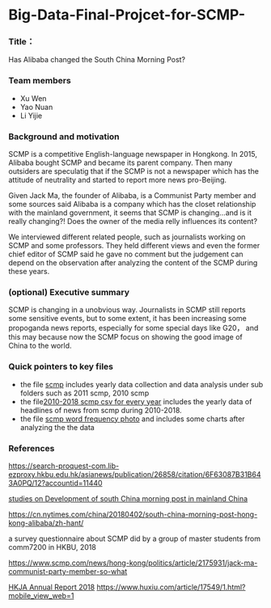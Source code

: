 # Big-Data-Final-Projcet-for-SCMP-
### Title：

Has Alibaba changed the South China Morning Post?

### Team members
- Xu Wen 
- Yao Nuan 
- Li Yijie 

### Background and motivation

SCMP is a competitive English-language newspaper in Hongkong. In 2015, Alibaba bought SCMP and became its parent company. Then many outsiders are speculatig that if the SCMP is not a newspaper which has the attitude of neutrality and started to report more news pro-Beijing.

Given Jack Ma, the founder of Alibaba, is a Communist Party member and some sources said Alibaba is a company which has the closet relationship with the mainland government, it seems that SCMP is changing...and is it really changing?! Does the owner of the media relly influences its content?

We interviewed different related people, such as journalists working on SCMP and some professors. They held different views and even the former chief editor of SCMP said he gave no comment but the judgement can depend on the observation after analyzing the content of the SCMP during these years.


### (optional) Executive summary

SCMP is changing in a unobvious way. Journalists in SCMP still reports some sensitive events, but to some extent, it has been increasing some propoganda news reports, especially for some special days like G20， and this may because now the SCMP focus on showing the good image of China to the world.

### Quick pointers to key files
- the file [scmp](https://github.com/warrior960812/Big-Data-Final-Projcet-about-SCMP/tree/master/scmp) includes yearly data collection and data analysis  under sub folders such as 2011 scmp, 2010 scmp
- the file[2010-2018 scmp csv for every year](https://github.com/warrior960812/Big-Data-Final-Projcet-about-SCMP/tree/master/scmp/2010-2018%20scmp%20csv%20for%20every%20year) includes the yearly data of headlines of news from scmp during 2010-2018.
- the file [scmp word frequency photo](https://github.com/warrior960812/Big-Data-Final-Projcet-about-SCMP/tree/master/SCMP%20word%20frequency%20photo/SCMP) and includes some charts after analyzing the the data



### References
https://search-proquest-com.lib-ezproxy.hkbu.edu.hk/asianews/publication/26858/citation/6F63087B31B643A0PQ/12?accountid=11440

[studies on Development of south China morning post in mainland China](http://comd.hkbu.edu.hk/mm/mmgtproject/image/projects/2012_project/12_、group4.pdf)

https://cn.nytimes.com/china/20180402/south-china-morning-post-hong-kong-alibaba/zh-hant/

a survey questionnaire about SCMP did by a group of master students from comm7200 in HKBU, 2018

https://www.scmp.com/news/hong-kong/politics/article/2175931/jack-ma-communist-party-member-so-what

[HKJA Annual Report 2018](https://www.hkja.org.hk/ebook/c_Annual%20Report%202018/mobile/index.html#p=18)
https://www.huxiu.com/article/17549/1.html?mobile_view_web=1


